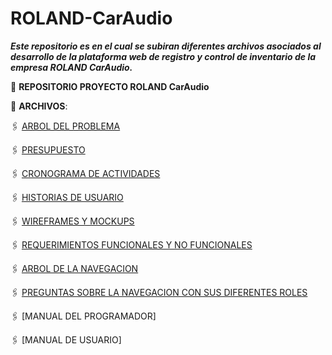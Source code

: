 # ROLAND-CarAudio
_**Este repositorio es en el cual se subiran diferentes archivos asociados al desarrollo de la plataforma web de registro y control de inventario de la empresa ROLAND CarAudio.**_

:file_folder: **REPOSITORIO PROYECTO ROLAND CarAudio**

:paperclip: **ARCHIVOS**:

🖇️ [ARBOL DEL PROBLEMA](ARBOL_DEL_PROBLEMA_RCA.pdf)

🖇️ [PRESUPUESTO](PRESUPUESTO_RCA.pdf)

🖇️ [CRONOGRAMA DE ACTIVIDADES](CRONOGRAMA_DE_ACTIVIDADES_RCA.pdf)

🖇️ [HISTORIAS DE USUARIO](HISTORIAS_DE_USUARIO_RCA.pdf)

🖇️ [WIREFRAMES Y MOCKUPS](WIREFRAMES_Y_MOCUKUPS_RCA.pdf)

🖇️ [REQUERIMIENTOS FUNCIONALES Y NO FUNCIONALES](REQUERIMIENTOS_FUNCIONALES_Y_NO_FUNCIONALES.pdf)

🖇️ [ARBOL DE LA NAVEGACION](ARBOL_DE_LA_NAVEGACION_RCA.pdf)

🖇️ [PREGUNTAS SOBRE LA NAVEGACION CON SUS DIFERENTES ROLES](PREGUNTAS_DE_LA_NAVEGACION_ROLES_RCA.pdf)

🖇️ [MANUAL DEL PROGRAMADOR]

🖇️ [MANUAL DE USUARIO]
